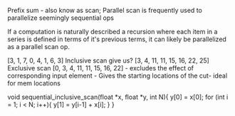 Prefix sum - also know as scan;
Parallel scan is frequently used to parallelize seemingly sequential ops

If a computation is naturally described a recursion where each item in a series is defined in terms of it's previous terms, it can likely be parallelized as a parallel scan op.

[3, 1, 7, 0, 4, 1, 6, 3]
Inclusive scan give us?
[3, 4, 11, 11, 15, 16, 22, 25] 
Exclusive scan
[0, 3, 4, 11, 11, 15, 16, 22] - excludes the effect of corresponding input element - Gives the starting locations of the cut- ideal for mem locations 

void sequential_inclusive_scan(float *x, float *y, int N){
  y[0] = x[0];
  for (int i = 1; i < N; i++){
    y[1] = y[i-1] + x[i];
  }
}
